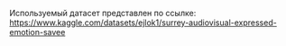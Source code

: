 Используемый датасет представлен по ссылке: https://www.kaggle.com/datasets/ejlok1/surrey-audiovisual-expressed-emotion-savee

